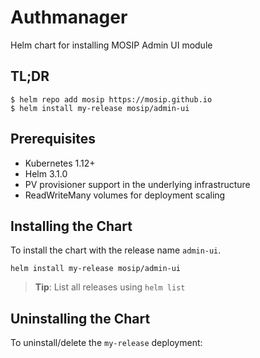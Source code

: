 # Authmanager

Helm chart for installing MOSIP Admin UI module

## TL;DR

```console
$ helm repo add mosip https://mosip.github.io
$ helm install my-release mosip/admin-ui
```

## Prerequisites

- Kubernetes 1.12+
- Helm 3.1.0
- PV provisioner support in the underlying infrastructure
- ReadWriteMany volumes for deployment scaling

## Installing the Chart

To install the chart with the release name `admin-ui`.

```console
helm install my-release mosip/admin-ui
```

> **Tip**: List all releases using `helm list`

## Uninstalling the Chart

To uninstall/delete the `my-release` deployment:


